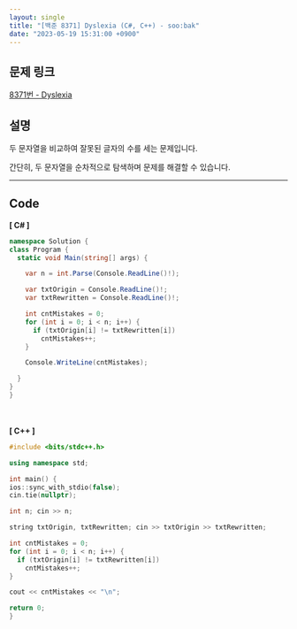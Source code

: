```yaml
---
layout: single
title: "[백준 8371] Dyslexia (C#, C++) - soo:bak"
date: "2023-05-19 15:31:00 +0900"
---
```


## 문제 링크
  [8371번 - Dyslexia](https://www.acmicpc.net/problem/8371)

## 설명
두 문자열을 비교하여 잘못된 글자의 수를 세는 문제입니다. <br>

간단히, 두 문자열을 순차적으로 탐색하며 문제를 해결할 수 있습니다. <br>

- - -

## Code
<b>[ C# ] </b>
<br>

  ```c#
namespace Solution {
  class Program {
    static void Main(string[] args) {

      var n = int.Parse(Console.ReadLine()!);

      var txtOrigin = Console.ReadLine()!;
      var txtRewritten = Console.ReadLine()!;

      int cntMistakes = 0;
      for (int i = 0; i < n; i++) {
        if (txtOrigin[i] != txtRewritten[i])
          cntMistakes++;
      }

      Console.WriteLine(cntMistakes);

    }
  }
}
  ```
<br><br>
<b>[ C++ ] </b>
<br>

  ```c++
#include <bits/stdc++.h>

using namespace std;

int main() {
  ios::sync_with_stdio(false);
  cin.tie(nullptr);

  int n; cin >> n;

  string txtOrigin, txtRewritten; cin >> txtOrigin >> txtRewritten;

  int cntMistakes = 0;
  for (int i = 0; i < n; i++) {
    if (txtOrigin[i] != txtRewritten[i])
      cntMistakes++;
  }

  cout << cntMistakes << "\n";

  return 0;
}
  ```
